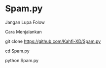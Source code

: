 # Spam.py
Jangan Lupa Folow


Cara Menjalankan
 
git clone https://github.com/Kahfi-XD/Spam.py

cd Spam.py

python Spam.py
